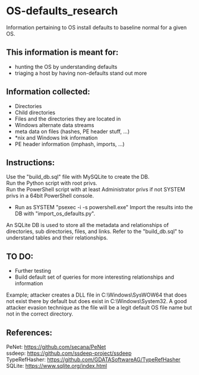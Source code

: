 # OS-defaults_research
Information pertaining to OS install defaults to baseline normal for a given OS.

## This information is meant for:
 - hunting the OS by understanding defaults
 - triaging a host by having non-defaults stand out more

## Information collected:
 - Directories
 - Child directories
 - Files and the directories they are located in
 - Windows alternate data streams
 - meta data on files (hashes, PE header stuff, ...)
 - *nix and Windows lnk information
 - PE header information (imphash, imports, ...)

## Instructions:  
Use the "build_db.sql" file with MySQLite to create the DB.  
Run the Python script with root privs.  
Run the PowerShell script with at least Administrator privs if not SYSTEM privs in a 64bit PowerShell console.  
 - Run as SYSTEM "psexec -i -s powershell.exe"
Import the results into the DB with "import_os_defaults.py".

An SQLite DB is used to store all the metadata and relationships of directories, sub directories, files, and links. Refer to the "build_db.sql" to understand tables and their relationships.

## TO DO:
 - Further testing
 - Build default set of queries for more interesting relationships and information

Example; attacker creates a DLL file in C:\Windows\SysWOW64 that does not exist there by default but does exist in C:\Windows\System32. A good attacker evasion technique as the file will be a legit default OS file name but not in the correct directory.

## References:
PeNet: https://github.com/secana/PeNet  
ssdeep: https://github.com/ssdeep-project/ssdeep  
TypeRefHasher: https://github.com/GDATASoftwareAG/TypeRefHasher
SQLite: https://www.sqlite.org/index.html  